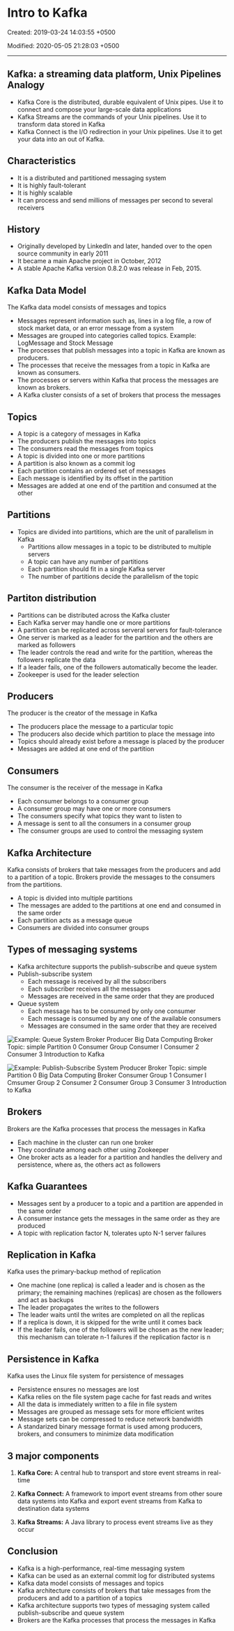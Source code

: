 # Intro to Kafka

Created: 2019-03-24 14:03:55 +0500

Modified: 2020-05-05 21:28:03 +0500

---

## Kafka: a streaming data platform, Unix Pipelines Analogy

- Kafka Core is the distributed, durable equivalent of Unix pipes. Use it to connect and compose your large-scale data applications
- Kafka Streams are the commands of your Unix pipelines. Use it to transform data stored in Kafka
- Kafka Connect is the I/O redirection in your Unix pipelines. Use it to get your data into an out of Kafka.

## Characteristics

- It is a distributed and partitioned messaging system
- It is highly fault-tolerant
- It is highly scalable
- It can process and send millions of messages per second to several receivers

## History

- Originally developed by LinkedIn and later, handed over to the open source community in early 2011
- It became a main Apache project in October, 2012
- A stable Apache Kafka version 0.8.2.0 was release in Feb, 2015.

## Kafka Data Model

The Kafka data model consists of messages and topics

- Messages represent information such as, lines in a log file, a row of stock market data, or an error message from a system
- Messages are grouped into categories called topics. Example: LogMessage and Stock Message
- The processes that publish messages into a topic in Kafka are known as producers.
- The processes that receive the messages from a topic in Kafka are known as consumers.
- The processes or servers within Kafka that process the messages are known as brokers.
- A Kafka cluster consists of a set of brokers that process the messages

## Topics

- A topic is a category of messages in Kafka
- The producers publish the messages into topics
- The consumers read the messages from topics
- A topic is divided into one or more partitions
- A partition is also known as a commit log
- Each partition contains an ordered set of messages
- Each message is identified by its offset in the partition
- Messages are added at one end of the partition and consumed at the other

## Partitions

- Topics are divided into partitions, which are the unit of parallelism in Kafka
  - Partitions allow messages in a topic to be distributed to multiple servers
  - A topic can have any number of partitions
  - Each partition should fit in a single Kafka server
  - The number of partitions decide the parallelism of the topic

## Partiton distribution

- Partitions can be distributed across the Kafka cluster
- Each Kafka server may handle one or more partitions
- A partition can be replicated across serveral servers for fault-tolerance
- One server is marked as a leader for the partition and the others are marked as followers
- The leader controls the read and write for the partition, whereas the followers replicate the data
- If a leader fails, one of the followers automatically become the leader.
- Zookeeper is used for the leader selection

## Producers

The producer is the creator of the message in Kafka

- The producers place the message to a particular topic
- The producers also decide which partition to place the message into
- Topics should already exist before a message is placed by the producer
- Messages are added at one end of the partition

## Consumers

The consumer is the receiver of the message in Kafka

- Each consumer belongs to a consumer group
- A consumer group may have one or more consumers
- The consumers specify what topics they want to listen to
- A message is sent to all the consumers in a consumer group
- The consumer groups are used to control the messaging system

## Kafka Architecture

Kafka consists of brokers that take messages from the producers and add to a partition of a topic. Brokers provide the messages to the consumers from the partitions.

- A topic is divided into multiple partitions
- The messages are added to the partitions at one end and consumed in the same order
- Each partition acts as a message queue
- Consumers are divided into consumer groups

## Types of messaging systems

- Kafka architecture supports the publish-subscribe and queue system
- Publish-subscribe system
  - Each message is received by all the subscribers
  - Each subscriber receives all the messages
  - Messages are received in the same order that they are produced
- Queue system
  - Each message has to be consumed by only one consumer
  - Each message is consumed by any one of the available consumers
  - Messages are consumed in the same order that they are received

![Example: Queue System Broker Producer Big Data Computing Broker Topic: simple Partition 0 Consumer Group Consumer I Consumer 2 Consumer 3 Introduction to Kafka ](../../media/Technologies-Kafka-Intro-to-Kafka-image1.png)

![Example: Publish-Subscribe System Producer Broker Topic: simple Partition 0 Big Data Computing Broker Consumer Group 1 Consumer I Cmsumer Group 2 Consumer 2 Consumer Group 3 Consumer 3 Introduction to Kafka ](../../media/Technologies-Kafka-Intro-to-Kafka-image2.png)

## Brokers

Brokers are the Kafka processes that process the messages in Kafka

- Each machine in the cluster can run one broker
- They coordinate among each other using Zookeeper
- One broker acts as a leader for a partition and handles the delivery and persistence, where as, the others act as followers

## Kafka Guarantees

- Messages sent by a producer to a topic and a partition are appended in the same order
- A consumer instance gets the messages in the same order as they are produced
- A topic with replication factor N, tolerates upto N-1 server failures

## Replication in Kafka

Kafka uses the primary-backup method of replication

- One machine (one replica) is called a leader and is chosen as the primary; the remaining machines (replicas) are chosen as the followers and act as backups
- The leader propagates the writes to the followers
- The leader waits until the writes are completed on all the replicas
- If a replica is down, it is skipped for the write until it comes back
- If the leader fails, one of the followers will be chosen as the new leader; this mechanism can tolerate n-1 failures if the replication factor is n

## Persistence in Kafka

Kafka uses the Linux file system for persistence of messages

- Persistence ensures no messages are lost
- Kafka relies on the file system page cache for fast reads and writes
- All the data is immediately written to a file in file system
- Messages are grouped as message sets for more efficient writes
- Message sets can be compressed to reduce network bandwidth
- A standarized binary message format is used among producers, brokers, and consumers to minimize data modification

## 3 major components

1. **Kafka Core:** A central hub to transport and store event streams in real-time

2. **Kafka Connect:** A framework to import event streams from other soure data systems into Kafka and export event streams from Kafka to destination data systems

3. **Kafka Streams:** A Java library to process event streams live as they occur

## Conclusion

- Kafka is a high-performance, real-time messaging system
- Kafka can be used as an external commit log for distributed systems
- Kafka data model consists of messages and topics
- Kafka architecture consists of brokers that take messages from the producers and add to a partition of a topics
- Kafka architecture supports two types of messaging system called publish-subscribe and queue system
- Brokers are the Kafka processes that process the messages in Kafka
